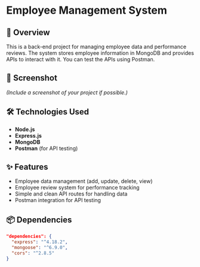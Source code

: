 # Employee Management System

## 🚀 Overview  
This is a back-end project for managing employee data and performance reviews. The system stores employee information in MongoDB and provides APIs to interact with it. You can test the APIs using Postman.

## 📸 Screenshot  
*(Include a screenshot of your project if possible.)*

## 🛠 Technologies Used  
- **Node.js**  
- **Express.js**  
- **MongoDB**  
- **Postman** (for API testing)

## ✨ Features  
- Employee data management (add, update, delete, view)  
- Employee review system for performance tracking  
- Simple and clean API routes for handling data  
- Postman integration for API testing

## 📦 Dependencies  
```json
"dependencies": {
  "express": "^4.18.2",
  "mongoose": "^6.9.0",
  "cors": "^2.8.5"
}
